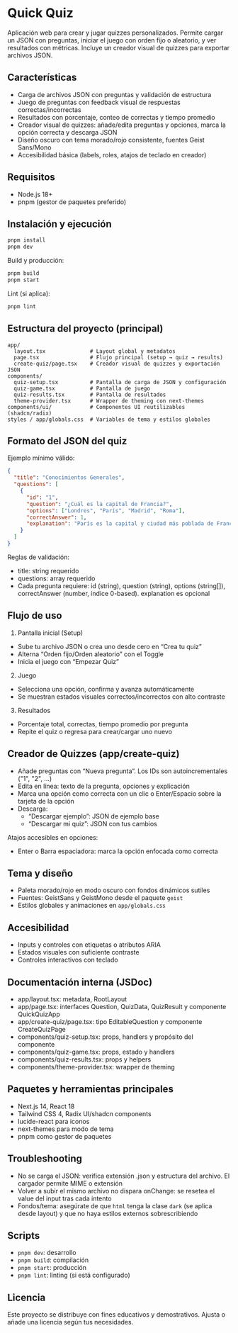 # Quick Quiz

Aplicación web para crear y jugar quizzes personalizados. Permite cargar un JSON con preguntas, iniciar el juego con orden fijo o aleatorio, y ver resultados con métricas. Incluye un creador visual de quizzes para exportar archivos JSON.

## Características

- Carga de archivos JSON con preguntas y validación de estructura
- Juego de preguntas con feedback visual de respuestas correctas/incorrectas
- Resultados con porcentaje, conteo de correctas y tiempo promedio
- Creador visual de quizzes: añade/edita preguntas y opciones, marca la opción correcta y descarga JSON
- Diseño oscuro con tema morado/rojo consistente, fuentes Geist Sans/Mono
- Accesibilidad básica (labels, roles, atajos de teclado en creador)

## Requisitos

- Node.js 18+
- pnpm (gestor de paquetes preferido)

## Instalación y ejecución

```bash
pnpm install
pnpm dev
```

Build y producción:

```bash
pnpm build
pnpm start
```

Lint (si aplica):

```bash
pnpm lint
```

## Estructura del proyecto (principal)

```
app/
  layout.tsx              # Layout global y metadatos
  page.tsx                # Flujo principal (setup → quiz → results)
  create-quiz/page.tsx    # Creador visual de quizzes y exportación JSON
components/
  quiz-setup.tsx          # Pantalla de carga de JSON y configuración
  quiz-game.tsx           # Pantalla de juego
  quiz-results.tsx        # Pantalla de resultados
  theme-provider.tsx      # Wrapper de theming con next-themes
components/ui/            # Componentes UI reutilizables (shadcn/radix)
styles / app/globals.css  # Variables de tema y estilos globales
```

## Formato del JSON del quiz

Ejemplo mínimo válido:

```json
{
  "title": "Conocimientos Generales",
  "questions": [
    {
      "id": "1",
      "question": "¿Cuál es la capital de Francia?",
      "options": ["Londres", "París", "Madrid", "Roma"],
      "correctAnswer": 1,
      "explanation": "París es la capital y ciudad más poblada de Francia."
    }
  ]
}
```

Reglas de validación:

- title: string requerido
- questions: array requerido
- Cada pregunta requiere: id (string), question (string), options (string[]), correctAnswer (number, índice 0-based). explanation es opcional

## Flujo de uso

1. Pantalla inicial (Setup)

- Sube tu archivo JSON o crea uno desde cero en “Crea tu quiz”
- Alterna “Orden fijo/Orden aleatorio” con el Toggle
- Inicia el juego con “Empezar Quiz”

2. Juego

- Selecciona una opción, confirma y avanza automáticamente
- Se muestran estados visuales correctos/incorrectos con alto contraste

3. Resultados

- Porcentaje total, correctas, tiempo promedio por pregunta
- Repite el quiz o regresa para crear/cargar uno nuevo

## Creador de Quizzes (app/create-quiz)

- Añade preguntas con “Nueva pregunta”. Los IDs son autoincrementales ("1", "2", ...)
- Edita en línea: texto de la pregunta, opciones y explicación
- Marca una opción como correcta con un clic o Enter/Espacio sobre la tarjeta de la opción
- Descarga:
  - “Descargar ejemplo”: JSON de ejemplo base
  - “Descargar mi quiz”: JSON con tus cambios

Atajos accesibles en opciones:

- Enter o Barra espaciadora: marca la opción enfocada como correcta

## Tema y diseño

- Paleta morado/rojo en modo oscuro con fondos dinámicos sutiles
- Fuentes: GeistSans y GeistMono desde el paquete `geist`
- Estilos globales y animaciones en `app/globals.css`

## Accesibilidad

- Inputs y controles con etiquetas o atributos ARIA
- Estados visuales con suficiente contraste
- Controles interactivos con teclado

## Documentación interna (JSDoc)

- app/layout.tsx: metadata, RootLayout
- app/page.tsx: interfaces Question, QuizData, QuizResult y componente QuickQuizApp
- app/create-quiz/page.tsx: tipo EditableQuestion y componente CreateQuizPage
- components/quiz-setup.tsx: props, handlers y propósito del componente
- components/quiz-game.tsx: props, estado y handlers
- components/quiz-results.tsx: props y helpers
- components/theme-provider.tsx: wrapper de theming

## Paquetes y herramientas principales

- Next.js 14, React 18
- Tailwind CSS 4, Radix UI/shadcn components
- lucide-react para iconos
- next-themes para modo de tema
- pnpm como gestor de paquetes

## Troubleshooting

- No se carga el JSON: verifica extensión .json y estructura del archivo. El cargador permite MIME o extensión
- Volver a subir el mismo archivo no dispara onChange: se resetea el value del input tras cada intento
- Fondos/tema: asegúrate de que `html` tenga la clase `dark` (se aplica desde layout) y que no haya estilos externos sobrescribiendo

## Scripts

- `pnpm dev`: desarrollo
- `pnpm build`: compilación
- `pnpm start`: producción
- `pnpm lint`: linting (si está configurado)

## Licencia

Este proyecto se distribuye con fines educativos y demostrativos. Ajusta o añade una licencia según tus necesidades.
